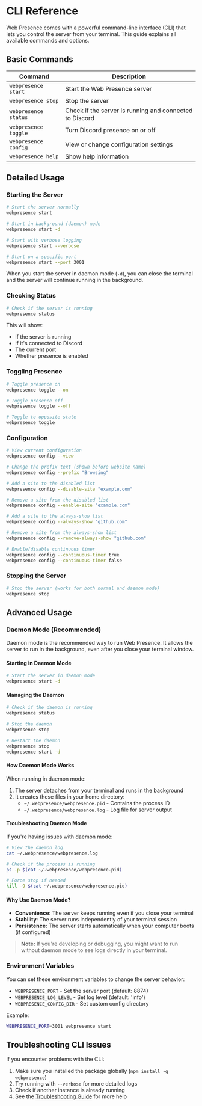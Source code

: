 # CLI Reference

Web Presence comes with a powerful command-line interface (CLI) that lets you control the server from your terminal. This guide explains all available commands and options.

## Basic Commands

| Command              | Description                                             |
| -------------------- | ------------------------------------------------------- |
| `webpresence start`  | Start the Web Presence server                           |
| `webpresence stop`   | Stop the server                                         |
| `webpresence status` | Check if the server is running and connected to Discord |
| `webpresence toggle` | Turn Discord presence on or off                         |
| `webpresence config` | View or change configuration settings                   |
| `webpresence help`   | Show help information                                   |

## Detailed Usage

### Starting the Server

```bash
# Start the server normally
webpresence start

# Start in background (daemon) mode
webpresence start -d

# Start with verbose logging
webpresence start --verbose

# Start on a specific port
webpresence start --port 3001
```

When you start the server in daemon mode (`-d`), you can close the terminal and the server will continue running in the background.

### Checking Status

```bash
# Check if the server is running
webpresence status
```

This will show:

- If the server is running
- If it's connected to Discord
- The current port
- Whether presence is enabled

### Toggling Presence

```bash
# Toggle presence on
webpresence toggle --on

# Toggle presence off
webpresence toggle --off

# Toggle to opposite state
webpresence toggle
```

### Configuration

```bash
# View current configuration
webpresence config --view

# Change the prefix text (shown before website name)
webpresence config --prefix "Browsing"

# Add a site to the disabled list
webpresence config --disable-site "example.com"

# Remove a site from the disabled list
webpresence config --enable-site "example.com"

# Add a site to the always-show list
webpresence config --always-show "github.com"

# Remove a site from the always-show list
webpresence config --remove-always-show "github.com"

# Enable/disable continuous timer
webpresence config --continuous-timer true
webpresence config --continuous-timer false
```

### Stopping the Server

```bash
# Stop the server (works for both normal and daemon mode)
webpresence stop
```

## Advanced Usage

### Daemon Mode (Recommended)

Daemon mode is the recommended way to run Web Presence. It allows the server to run in the background, even after you close your terminal window.

#### Starting in Daemon Mode

```bash
# Start the server in daemon mode
webpresence start -d
```

#### Managing the Daemon

```bash
# Check if the daemon is running
webpresence status

# Stop the daemon
webpresence stop

# Restart the daemon
webpresence stop
webpresence start -d
```

#### How Daemon Mode Works

When running in daemon mode:

1. The server detaches from your terminal and runs in the background
2. It creates these files in your home directory:
   - `~/.webpresence/webpresence.pid` - Contains the process ID
   - `~/.webpresence/webpresence.log` - Log file for server output

#### Troubleshooting Daemon Mode

If you're having issues with daemon mode:

```bash
# View the daemon log
cat ~/.webpresence/webpresence.log

# Check if the process is running
ps -p $(cat ~/.webpresence/webpresence.pid)

# Force stop if needed
kill -9 $(cat ~/.webpresence/webpresence.pid)
```

#### Why Use Daemon Mode?

- **Convenience**: The server keeps running even if you close your terminal
- **Stability**: The server runs independently of your terminal session
- **Persistence**: The server starts automatically when your computer boots (if configured)

> **Note:** If you're developing or debugging, you might want to run without daemon mode to see logs directly in your terminal.

### Environment Variables

You can set these environment variables to change the server behavior:

- `WEBPRESENCE_PORT` - Set the server port (default: 8874)
- `WEBPRESENCE_LOG_LEVEL` - Set log level (default: 'info')
- `WEBPRESENCE_CONFIG_DIR` - Set custom config directory

Example:

```bash
WEBPRESENCE_PORT=3001 webpresence start
```

## Troubleshooting CLI Issues

If you encounter problems with the CLI:

1. Make sure you installed the package globally (`npm install -g webpresence`)
2. Try running with `--verbose` for more detailed logs
3. Check if another instance is already running
4. See the [Troubleshooting Guide](./TROUBLESHOOTING.md) for more help
